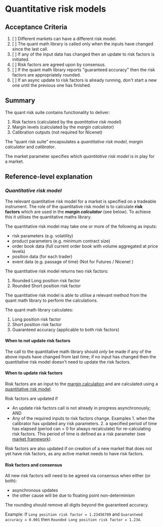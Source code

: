 # Quantitative risk models

## Acceptance Criteria

1. [ ] Different markets can have a different risk model.
2. [ ] The quant math library is called only when the inputs have changed since the last call.
3. [ ] If any of the input data has changed then an update to risk factors is initiated. 
4. [ ] Risk factors are agreed upon by consensus.
5. [ ] If the quant math library reports "guaranteed accuracy" then the risk factors are appropriately rounded. 
6. [ ] If an async update to risk factors is already running, don't start a new one until the previous one has finished. 


## Summary
The quant risk suite contains functionality to deliver:

1. Risk factors (calculated by  the _quantitative risk model_)
1. Margin levels (calculated by the _margin calculator_)
1. Calibration outputs (not required for Nicenet)


The “quant risk suite” encapsulates a _quantitative risk model_, _margin calculator_ and _calibrator_.

The market parameter specifies which _quantitative risk model_ is in play for a market.


## Reference-level explanation

### _Quantitative risk model_
The relevant quantitative risk model for a market is specified on a tradeable instrument. The role of the quantitative risk model is to calculate **risk factors** which are used in the **_margin calculator_** (see below). To achieve this it utilises the quantitative maths library.

The quantitative risk model may take one or more of the following as inputs:
* risk parameters (e.g. volatility)
* product parameters (e.g. minimum contract size)
* order book data (full current order book with volume aggregated at price levels)
* position data (for each trader)
* event data (e.g. passage of time) (Not for Futures / Nicenet )

The quantitative risk model returns two risk factors:

1. Rounded Long position risk factor
1. Rounded Short position risk factor

The quantitative risk model is able to utilise a relevant method from the quant math library to perform the calculations.

The quant math library calculates:
1. Long position risk factor
1. Short position risk factor
1. Guaranteed accuracy (applicable to both risk factors)

#### When to not update risk factors

The call to the quantitative math library should *only* be made if any of the above inputs have changed from last time; if no input has changed then the quantitative risk model doesn't need to update the risk factors.  

#### When to update risk factors

Risk factors are an input to the [margin calculation](./0019-margin-calculator.md) and are calculated using a [quantitative risk model](./0018-quant-risk-suite.md).

Risk factors are updated if  
* An update risk factors call is not already in progress asynchronously; AND
* Any of the required inputs to risk factors change. Examples 1. when the calibrator has updated any risk parameters. 2. a specified period of time has elapsed (period can = 0 for always recalculate) for re-calculating risk factors. This period of time is defined as a risk parameter (see [market framework](./0001-market-framework.md)).

Risk factors are also updated if on creation of a new market that does not yet have risk factors, as any active market needs to have risk factors.

#### Risk factors and consensus

All new risk factors will need to be agreed via consensus when either (or both): 
- asynchronous updates
- the other cause will be due to floating point non-determinism

The rounding should remove all digits beyond the guaranteed accuracy. 

Example: If `Long position risk factor = 1.23456789` and `Guaranteed accuracy = 0.001` then 
`Rounded Long position risk factor = 1.234`. 

```